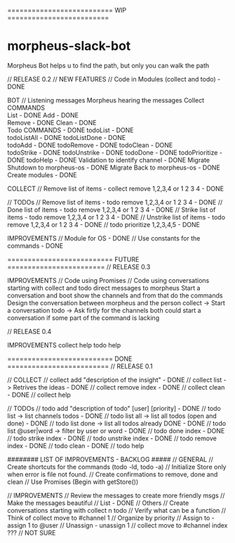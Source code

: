========================== WIP =========================
# morpheus-slack-bot
Morpheus Bot helps u to find the path, but only you can walk the path

// RELEASE 0.2
// NEW FEATURES
// Code in Modules (collect and todo)                        - DONE

BOT
// Listening messages
  Morpheus hearing the messages
    Collect COMMANDS                                         
      List                                                  - DONE
      Add                                                   - DONE     
      Remove                                                - DONE
      Clean                                                 - DONE      
    Todo COMMANDS                                           - DONE
        todoList                                            - DONE    
        todoListAll                                         - DONE
        todoListDone                                        - DONE    
        todoAdd                                             - DONE
        todoRemove                                          - DONE
        todoClean                                           - DONE  
        todoStrike                                          - DONE
        todoUnstrike                                        - DONE
        todoDone                                            - DONE
        todoPrioritize                                      - DONE
        todoHelp                                            - DONE
    Validation to identify channel                          - DONE
  Migrate Shutdown to morpheus-os                           - DONE
  Migrate Back to morpheus-os                               - DONE
  Create modules                                            - DONE


COLLECT
// Remove list of items - collect remove 1,2,3,4 or 1 2 3 4 - DONE

// TODOs
// Remove list of items - todo remove 1,2,3,4 or 1 2 3 4    - DONE
// Done list of items - todo remove 1,2,3,4 or 1 2 3 4      - DONE
// Strike list of items - todo remove 1,2,3,4 or 1 2 3 4    - DONE
// Unstrike list of items - todo remove 1,2,3,4 or 1 2 3 4  - DONE
// todo prioritize 1,2,3,4,5                                - DONE

IMPROVEMENTS
// Module for OS                                            - DONE
// Use constants for the commands                           - DONE

========================== FUTURE ========================
// RELEASE 0.3

IMPROVEMENTS
// Code using Promises
// Code using conversations starting with collect and todo direct messages to morpheus
      Start a conversation and boot show the channels and from that do the commands
      Design the conversation between morpheus and the person
        collect -> Start a conversation
        todo -> Ask firtly for the channels
        both could start a conversation if some part of the command is lacking


// RELEASE 0.4

IMPROVEMENTS
  collect help
  todo help

========================== DONE =========================
// RELEASE 0.1

// COLLECT
// collect add "description of the insight" - DONE
// collect list -> Retrives the ideas       - DONE
// collect remove index                     - DONE
// collect clean                            - DONE
// collect help

// TODOs
// todo add "description of todo" [user] [priority]     - DONE
// todo list -> list channels todos                     - DONE
// todo list all -> list all todos (open and done)      - DONE
// todo list done -> list all todos already DONE        - DONE
// todo list @user|word -> filter by user or word       - DONE
// todo done index                                      - DONE
// todo strike index                                    - DONE
// todo unstrike index                                  - DONE
// todo remove index                                    - DONE
// todo clean                                           - DONE
// todo help

######## LIST OF IMPROVEMENTS - BACKLOG #####
// GENERAL
// Create shortcuts for the commands (todo -ld, todo -a)
// Initialize Store only when error is file not found.
// Create confirmations to remove, done and clean
// Use Promises (Begin with getStore())

// IMPROVEMENTS
// Review the messages to create more friendly msgs
    // Make the messages beautiful
      // List - DONE
      // Others
// Create conversations starting with collect n todo
// Verify what can be a function
// Think of collect move to #channel 1
// Organize by priority
// Assign to - assign 1 to @user
// Unassign - unassign 1
// collect move to #channel index ??? // NOT SURE
